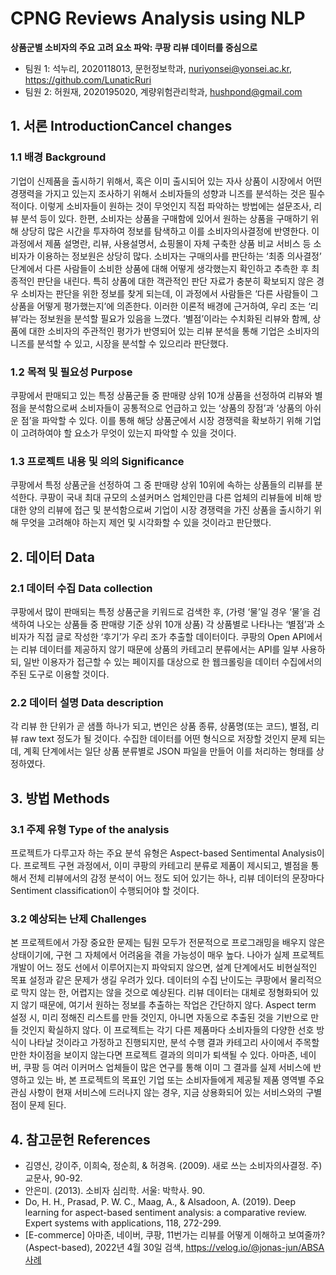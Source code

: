 CPNG Reviews Analysis using NLP
======================
**상품군별 소비자의 주요 고려 요소 파악: 쿠팡 리뷰 데이터를 중심으로**


- 팀원 1: 석누리, 2020118013, 문헌정보학과, nuriyonsei@yonsei.ac.kr, https://github.com/LunaticRuri
- 팀원 2: 허원재, 2020195020, 계량위험관리학과, hushpond@gmail.com

## 1. 서론 IntroductionCancel changes
### 1.1 배경 Background
기업이 신제품을 출시하기 위해서, 혹은 이미 출시되어 있는 자사 상품이 시장에서 어떤 경쟁력을 가지고 있는지 조사하기 위해서 소비자들의 성향과 니즈를 분석하는 것은 필수적이다. 이렇게 소비자들이 원하는 것이 무엇인지 직접 파악하는 방법에는 설문조사, 리뷰 분석 등이 있다. 
한편, 소비자는 상품을 구매함에 있어서 원하는 상품을 구매하기 위해 상당히 많은 시간을 투자하여 정보를 탐색하고 이를 소비자의사결정에 반영한다. 이 과정에서 제품 설명란, 리뷰, 사용설명서, 쇼핑몰이 자체 구축한 상품 비교 서비스 등 소비자가 이용하는 정보원은 상당히 많다. 
소비자는 구매의사를 판단하는 ‘최종 의사결정’ 단계에서 다른 사람들이 소비한 상품에 대해 어떻게 생각했는지 확인하고 추측한 후 최종적인 판단을 내린다. 특히 상품에 대한 객관적인 판단 자료가 충분히 확보되지 않은 경우 소비자는 판단을 위한 정보를 찾게 되는데, 이 과정에서 사람들은 ‘다른 사람들이 그 상품을 어떻게 평가했는지’에 의존한다. 이러한 이론적 배경에 근거하여, 우리 조는 ‘리뷰’라는 정보원을 분석할 필요가 있음을 느꼈다. ‘별점’이라는 수치화된 리뷰와 함께, 상품에 대한 소비자의 주관적인 평가가 반영되어 있는 리뷰 분석을 통해 기업은 소비자의 니즈를 분석할 수 있고, 시장을 분석할 수 있으리라 판단했다.

### 1.2 목적 및 필요성 Purpose
쿠팡에서 판매되고 있는 특정 상품군들 중 판매량 상위 10개 상품을 선정하여 리뷰와 별점을 분석함으로써 소비자들이 공통적으로 언급하고 있는 ‘상품의 장점’과 ‘상품의 아쉬운 점’을 파악할 수 있다. 이를 통해 해당 상품군에서 시장 경쟁력을 확보하기 위해 기업이 고려하여야 할 요소가 무엇이 있는지 파악할 수 있을 것이다. 

### 1.3 프로젝트 내용 및 의의 Significance
쿠팡에서 특정 상품군을 선정하여 그 중 판매량 상위 10위에 속하는 상품들의 리뷰를 분석한다. 쿠팡이 국내 최대 규모의 소셜커머스 업체인만큼 다른 업체의 리뷰들에 비해 방대한 양의 리뷰에 접근 및 분석함으로써 기업이 시장 경쟁력을 가진 상품을 출시하기 위해 무엇을 고려해야 하는지 제언 및 시각화할 수 있을 것이라고 판단했다.

## 2. 데이터 Data
### 2.1 데이터 수집 Data collection
쿠팡에서 많이 판매되는 특정 상품군을 키워드로 검색한 후, (가령 ‘물’일 경우 ‘물’을 검색하여 나오는 상품들 중 판매량 기준 상위 10개 상품) 각 상품별로 나타나는 ‘별점’과 소비자가 직접 글로 작성한 ‘후기’가 우리 조가 추출할 데이터이다. 쿠팡의 Open API에서는 리뷰 데이터를 제공하지 않기 때문에 상품의 카테고리 분류에서는 API를 일부 사용하되, 일반 이용자가 접근할 수 있는 페이지를 대상으로 한 웹크롤링을 데이터 수집에서의 주된 도구로 이용할 것이다.
### 2.2 데이터 설명 Data description
각 리뷰 한 단위가 곧 샘플 하나가 되고, 변인은 상품 종류, 상품명(또는 코드), 별점, 리뷰 raw text 정도가 될 것이다. 수집한 데이터를 어떤 형식으로 저장할 것인지 문제 되는데, 계획 단계에서는 일단 상품 분류별로 JSON 파일을 만들어 이를 처리하는 형태를 상정하였다.

## 3. 방법 Methods
### 3.1 주제 유형 Type of the analysis
프로젝트가 다루고자 하는 주요 분석 유형은 Aspect-based Sentimental Analysis이다. 프로젝트 구현 과정에서, 이미 쿠팡의 카테고리 분류로 제품이 제시되고, 별점을 통해서 전체 리뷰에서의 감정 분석이 어느 정도 되어 있기는 하나, 리뷰 데이터의 문장마다 Sentiment classification이 수행되어야 할 것이다.

### 3.2 예상되는 난제 Challenges
본 프로젝트에서 가장 중요한 문제는 팀원 모두가 전문적으로 프로그래밍을 배우지 않은 상태이기에, 구현 그 자체에서 어려움을 겪을 가능성이 매우 높다. 나아가 실제 프로젝트 개발이 어느 정도 선에서 이루어지는지 파악되지 않으면, 설계 단계에서도 비현실적인 목표 설정과 같은 문제가 생길 우려가 있다.
데이터의 수집 난이도는 쿠팡에서 물리적으로 막지 않는 한, 어렵지는 않을 것으로 예상된다. 리뷰 데이터는 대체로 정형화되어 있지 않기 때문에, 여기서 원하는 정보를 추출하는 작업은 간단하지 않다. Aspect term 설정 시, 미리 정해진 리스트를 만들 것인지, 아니면 자동으로 추출된 것을 기반으로 만들 것인지 확실하지 않다.
이 프로젝트는 각기 다른 제품마다 소비자들의 다양한 선호 방식이 나타날 것이라고 가정하고 진행되지만, 분석 수행 결과 카테고리 사이에서 주목할 만한 차이점을 보이지 않는다면 프로젝트 결과의 의미가 퇴색될 수 있다. 아마존, 네이버, 쿠팡 등 여러 이커머스 업체들이 많은 연구를 통해 이미 그 결과를 실제 서비스에 반영하고 있는 바, 본 프로젝트의 목표인 기업 또는 소비자들에게 제공될 제품 영역별 주요 관심 사항이 현재 서비스에 드러나지 않는 경우, 지금 상용화되어 있는 서비스와의 구별점이 문제 된다.

## 4. 참고문헌 References
- 김영신, 강이주, 이희숙, 정순희, & 허경옥. (2009). 새로 쓰는 소비자의사결정. 주) 교문사, 90-92.
- 안은미. (2013). 소비자 심리학. 서울: 박학사. 90. 
- Do, H. H., Prasad, P. W. C., Maag, A., & Alsadoon, A. (2019). Deep learning for aspect-based sentiment analysis: a comparative review. Expert systems with applications, 118, 272-299.
- [E-commerce] 아마존, 네이버, 쿠팡, 11번가는 리뷰를 어떻게 이해하고 보여줄까? (Aspect-based), 2022년 4월 30일 검색, https://velog.io/@jonas-jun/ABSA사례
